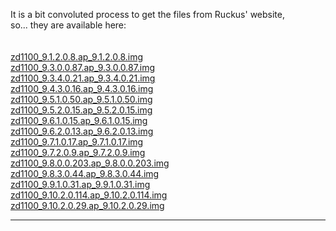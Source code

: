 It is a bit convoluted process to get the files from Ruckus' website,<br>
so... they are available here: <br>
<br><br>
<a href="https://danielarauz.com/ruckus-zone-director-1100-firmware/zd1100_9.1.2.0.8.ap_9.1.2.0.8.img">zd1100_9.1.2.0.8.ap_9.1.2.0.8.img</a><br>
<a href="https://danielarauz.com/ruckus-zone-director-1100-firmware/zd1100_9.3.0.0.87.ap_9.3.0.0.87.img">zd1100_9.3.0.0.87.ap_9.3.0.0.87.img</a><br>
<a href="https://danielarauz.com/ruckus-zone-director-1100-firmware/zd1100_9.3.4.0.21.ap_9.3.4.0.21.img">zd1100_9.3.4.0.21.ap_9.3.4.0.21.img</a><br>
<a href="https://danielarauz.com/ruckus-zone-director-1100-firmware/zd1100_9.4.3.0.16.ap_9.4.3.0.16.img">zd1100_9.4.3.0.16.ap_9.4.3.0.16.img</a><br>
<a href="https://danielarauz.com/ruckus-zone-director-1100-firmware/zd1100_9.5.1.0.50.ap_9.5.1.0.50.img">zd1100_9.5.1.0.50.ap_9.5.1.0.50.img</a><br>
<a href="https://danielarauz.com/ruckus-zone-director-1100-firmware/zd1100_9.5.2.0.15.ap_9.5.2.0.15.img">zd1100_9.5.2.0.15.ap_9.5.2.0.15.img</a><br>
<a href="https://danielarauz.com/ruckus-zone-director-1100-firmware/zd1100_9.6.1.0.15.ap_9.6.1.0.15.img">zd1100_9.6.1.0.15.ap_9.6.1.0.15.img</a><br>
<a href="https://danielarauz.com/ruckus-zone-director-1100-firmware/zd1100_9.6.2.0.13.ap_9.6.2.0.13.img">zd1100_9.6.2.0.13.ap_9.6.2.0.13.img</a><br>
<a href="https://danielarauz.com/ruckus-zone-director-1100-firmware/zd1100_9.7.1.0.17.ap_9.7.1.0.17.img">zd1100_9.7.1.0.17.ap_9.7.1.0.17.img</a><br>
<a href="https://danielarauz.com/ruckus-zone-director-1100-firmware/zd1100_9.7.2.0.9.ap_9.7.2.0.9.img">zd1100_9.7.2.0.9.ap_9.7.2.0.9.img</a><br>
<a href="https://danielarauz.com/ruckus-zone-director-1100-firmware/zd1100_9.8.0.0.203.ap_9.8.0.0.203.img">zd1100_9.8.0.0.203.ap_9.8.0.0.203.img</a><br>
<a href="https://danielarauz.com/ruckus-zone-director-1100-firmware/zd1100_9.8.3.0.44.ap_9.8.3.0.44.img">zd1100_9.8.3.0.44.ap_9.8.3.0.44.img</a><br>
<a href="https://danielarauz.com/ruckus-zone-director-1100-firmware/zd1100_9.9.1.0.31.ap_9.9.1.0.31.img">zd1100_9.9.1.0.31.ap_9.9.1.0.31.img</a><br>
<a href="https://danielarauz.com/ruckus-zone-director-1100-firmware/zd1100_9.10.2.0.114.ap_9.10.2.0.114.img">zd1100_9.10.2.0.114.ap_9.10.2.0.114.img</a><br> 
<a href="https://danielarauz.com/ruckus-zone-director-1100-firmware/zd1100_9.10.2.0.29.ap_9.10.2.0.29.img">zd1100_9.10.2.0.29.ap_9.10.2.0.29.img</a><br>
<hr color="red">
